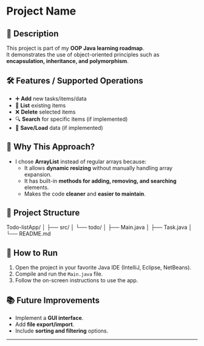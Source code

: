 # Project Name

## 📌 Description
This project is part of my **OOP Java learning roadmap**.  
It demonstrates the use of object-oriented principles such as **encapsulation, inheritance, and polymorphism**.

## 🛠 Features / Supported Operations
- ➕ **Add** new tasks/items/data
- 📜 **List** existing items
- ❌ **Delete** selected items
- 🔍 **Search** for specific items (if implemented)
- 💾 **Save/Load** data (if implemented)

## 🧠 Why This Approach?
- I chose **ArrayList** instead of regular arrays because:
    - It allows **dynamic resizing** without manually handling array expansion.
    - It has built-in **methods for adding, removing, and searching** elements.
    - Makes the code **cleaner** and **easier to maintain**.

## 📂 Project Structure
Todo-listApp/
│
├── src/
│   └── todo/
│       ├── Main.java
│       ├── Task.java
│       └── README.md

## 🚀 How to Run
1. Open the project in your favorite Java IDE (IntelliJ, Eclipse, NetBeans).
2. Compile and run the `Main.java` file.
3. Follow the on-screen instructions to use the app.

## 📚 Future Improvements
- Implement a **GUI interface**.
- Add **file export/import**.
- Include **sorting and filtering** options.

---
